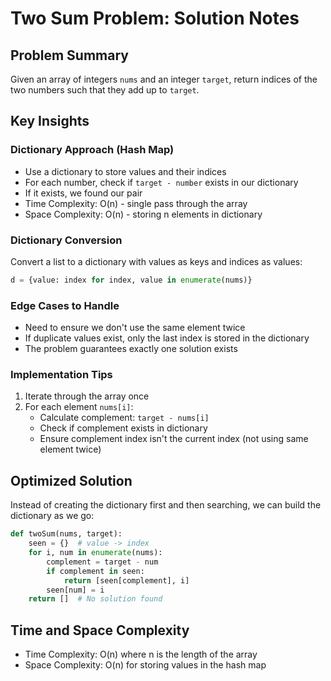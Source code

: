 # Two Sum Problem: Solution Notes

## Problem Summary
Given an array of integers `nums` and an integer `target`, return indices of the two numbers such that they add up to `target`.

## Key Insights

### Dictionary Approach (Hash Map)
- Use a dictionary to store values and their indices
- For each number, check if `target - number` exists in our dictionary
- If it exists, we found our pair
- Time Complexity: O(n) - single pass through the array
- Space Complexity: O(n) - storing n elements in dictionary

### Dictionary Conversion
Convert a list to a dictionary with values as keys and indices as values:
```python
d = {value: index for index, value in enumerate(nums)}
```

### Edge Cases to Handle
- Need to ensure we don't use the same element twice
- If duplicate values exist, only the last index is stored in the dictionary
- The problem guarantees exactly one solution exists

### Implementation Tips
1. Iterate through the array once
2. For each element `nums[i]`:
   - Calculate complement: `target - nums[i]`
   - Check if complement exists in dictionary
   - Ensure complement index isn't the current index (not using same element twice)

## Optimized Solution
Instead of creating the dictionary first and then searching, we can build the dictionary as we go:
```python
def twoSum(nums, target):
    seen = {}  # value -> index
    for i, num in enumerate(nums):
        complement = target - num
        if complement in seen:
            return [seen[complement], i]
        seen[num] = i
    return []  # No solution found
```

## Time and Space Complexity
- Time Complexity: O(n) where n is the length of the array
- Space Complexity: O(n) for storing values in the hash map 